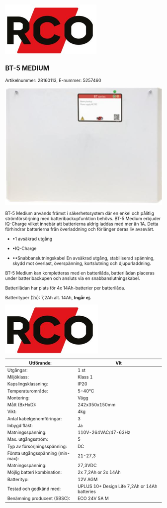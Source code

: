 ![](images/_page_0_Picture_0.jpeg)

## BT-5 MEDIUM

Artikelnummer: 28160113, E-nummer: 5257460

![](images/_page_0_Picture_3.jpeg)

BT-5 Medium används främst i säkerhetssystem där en enkel och pålitlig strömförsörjning med batteribackupfunktion behövs. BT-5 Medium erbjuder IQ-Charge vilket innebär att batterierna aldrig laddas med mer än 1A. Detta förhindrar batterierna från överladdning och förlänger deras liv avsevärt.

- •1 avsäkrad utgång
- •IQ-Charge

- ••Snabbanslutningskabel
En avsäkrad utgång, stabiliserad spänning, skydd mot överlast, överspänning, kortslutning och djupurladdning.

BT-5 Medium kan kompletteras med en batterilåda, batterilådan placeras under batteribackupen och ansluts via en snabbanslutningskabel.

Batterilådan har plats för 4x 14Ah-batterier per batterilåda.

Batterityper (2x): 7,2Ah alt. 14Ah, **Ingår ej.**

![](images/_page_1_Picture_0.jpeg)

| Utförande:                        | VIt                                           |
|-----------------------------------|-----------------------------------------------|
| Utgångar:                         | 1 st                                          |
| Miljöklass:                       | Klass 1                                       |
| Kapslingsklassning:               | IP20                                          |
| Temperaturområde:                 | 5-40°C                                        |
| Montering:                        | Vägg                                          |
| Mått (BxHxD):                     | 242x350x150mm                                 |
| Vikt:                             | 4kg                                           |
| Antal kabelgenomföringar:         | 3                                             |
| Inbygd fläkt:                     | Ja                                            |
| Matningsspänning:                 | 110V-264VAC/47-63Hz                           |
| Max. utgångsström:                | 5                                             |
| Typ av försörjningsspänning:      | DC                                            |
| Första utgångsspänning (min-max): | 21-27,3                                       |
| Matningsspänning:                 | 27,3VDC                                       |
| Möjlig batteri kombination:       | 2x 7,2Ah or 2x 14Ah                           |
| Batterityp:                       | 12V AGM                                       |
| Testad och godkänd med:           | UPLUS 10+ Design Life 7,2Ah or 14Ah batteries |
| Benämning producent (SBSC):       | ECO 24V 5A M                                  |